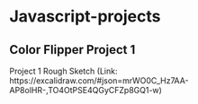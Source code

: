 # Javascript-projects

## Color Flipper Project 1
<p>Project 1 Rough Sketch (Link: https://excalidraw.com/#json=mrWO0C_Hz7AA-AP8olHR-,TO4OtPSE4QGyCFZp8GQ1-w)</p>
